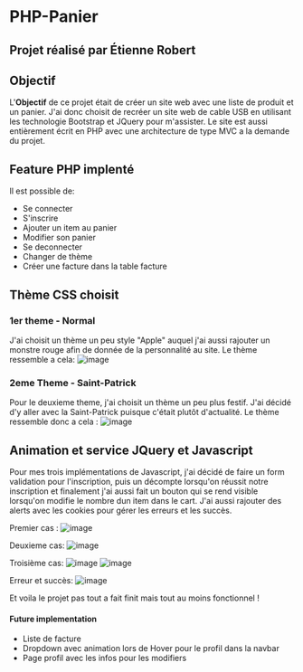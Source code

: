 # PHP-Panier

## Projet réalisé par Étienne Robert

## Objectif
L'**Objectif** de ce projet était de créer un site web avec une liste de produit et un panier.
J'ai donc choisit de recréer un site web de cable USB en utilisant les technologie Bootstrap et JQuery pour m'assister.
Le site est aussi entièrement écrit en PHP avec une architecture de type MVC a la demande du projet.

## Feature PHP implenté
Il est possible de:
  - Se connecter 
  - S'inscrire
  - Ajouter un item au panier
  - Modifier son panier
  - Se deconnecter
  - Changer de thème
  - Créer une facture dans la table facture

## Thème CSS choisit
### 1er theme - Normal
J'ai choisit un thème un peu style "Apple" auquel j'ai aussi rajouter un monstre rouge afin de donnée de la personnalité au site.
Le thème ressemble a cela:
![image](https://user-images.githubusercontent.com/37345940/226804883-26c101c7-0153-4c8f-ab4c-018aca175537.png)

### 2eme Theme - Saint-Patrick
Pour le deuxieme theme, j'ai choisit un thème un peu plus festif. J'ai décidé d'y aller avec la Saint-Patrick puisque c'était plutôt d'actualité.
Le thème ressemble donc a cela :
![image](https://user-images.githubusercontent.com/37345940/226805149-3db057a3-4176-4792-9dc1-21f63c5a8dcf.png)


## Animation et service JQuery et Javascript
Pour mes trois implémentations de Javascript, j'ai décidé de faire un form validation pour l'inscription, 
puis un décompte lorsqu'on réussit notre inscription et finalement j'ai aussi fait un bouton qui se rend visible lorsqu'on
modifie le nombre dun item dans le cart. J'ai aussi rajouter des alerts avec les cookies pour gérer les erreurs et les succès.

Premier cas :
![image](https://user-images.githubusercontent.com/37345940/226805735-08850d47-6299-488a-b216-2070644f0081.png)

Deuxieme cas: 
![image](https://user-images.githubusercontent.com/37345940/226805855-b4ec3ed2-b951-4421-ba2a-27ec60d71d75.png)

Troisième cas:
![image](https://user-images.githubusercontent.com/37345940/226805983-9494cb02-23d8-4384-ad06-5da49523baff.png)
![image](https://user-images.githubusercontent.com/37345940/226806025-cac434bb-f429-4f4c-b69f-ca06428a203a.png)

Erreur et succès:
![image](https://user-images.githubusercontent.com/37345940/226806094-b8319492-8597-4677-b990-d8de99d2a1fc.png)






Et voila le projet pas tout a fait finit mais tout au moins fonctionnel ! 
#### Future implementation
 - Liste de facture
 - Dropdown avec animation lors de Hover pour le profil dans la navbar
 - Page profil avec les infos pour les modifiers
